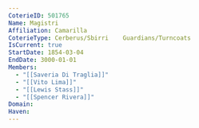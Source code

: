 ```yaml
---
CoterieID: 501765
Name: Magistri
Affiliation: Camarilla
CoterieType: Cerberus/Sbirri	Guardians/Turncoats
IsCurrent: true
StartDate: 1854-03-04
EndDate: 3000-01-01
Members:
  - "[[Saveria Di Traglia]]"
  - "[[Vito Lima]]"
  - "[[Lewis Stass]]"
  - "[[Spencer Rivera]]"
Domain: 
Haven: 
---
```

